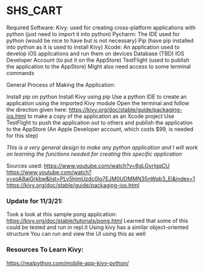 # SHS_CART

Required Software:
Kivy: used for creating cross-platform applications with python (just need to import it into python)
Pycharm: The IDE used for python (would be nice to have but is not necessary)
Pip (have pip installed into python as it is used to install Kivy)
Xcode: An application used to develop iOS applications and run them on devices
Database (TBD)
IOS Developer Account (to put it on the AppStore)
TestFlight (used to publish the application to the AppStore)
Might also need access to some terminal commands

General Process of Making the Application:

Install pip on python
Install Kivy using pip
Use a python IDE to create an application using the imported Kivy module
Open the terminal and follow the direction given here: https://kivy.org/doc/stable/guide/packaging-ios.html to make a copy of the application as an Xcode project
Use TestFlight to push the application out to others and publish the application to the AppStore (An Apple Developer account, which costs $99, is needed for this step)

*This is a very general design to make any python application and I will work on learning the functions needed for creating this specific application*

Sources used: 
https://www.youtube.com/watch?v=6gLGyrlgqCU
https://www.youtube.com/watch?v=xoA8aiGrkbw&list=PLy5hjmUzdc0lo7EJM0UDMMN35nWqb3_Ei&index=1
https://kivy.org/doc/stable/guide/packaging-ios.html


### Update for 11/3/21:
Took a look at this sample pong application: https://kivy.org/doc/stable/tutorials/pong.html
Learned that some of this could be tested and run in repl.it
Using kivy has a similar object-oriented structure
You can run and view the UI using this as well

### Resources To Learn Kivy:
https://realpython.com/mobile-app-kivy-python/
